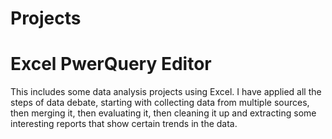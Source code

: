 # Projects 
# Excel PwerQuery Editor 
This includes some data analysis projects using Excel. I have applied all the steps of data debate, starting with collecting data from multiple sources, then merging it, then evaluating it, then cleaning it up and extracting some interesting reports that show certain trends in the data.
